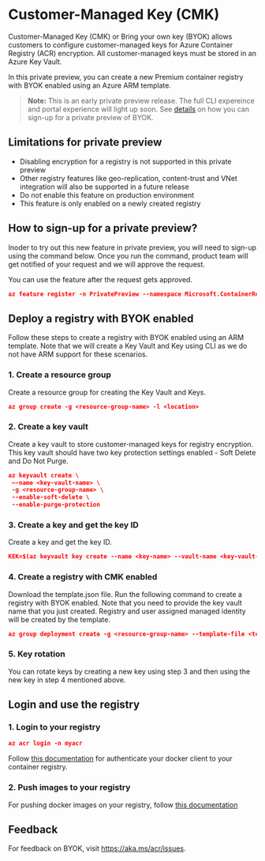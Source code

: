 # Customer-Managed Key (CMK)

Customer-Managed Key (CMK) or Bring your own key (BYOK) allows customers to configure customer-managed keys for Azure Container Registry (ACR) encryption. All customer-managed keys must be stored in an Azure Key Vault.

In this private preview, you can create a new Premium container registry with BYOK enabled using an Azure ARM template. 
 
> **Note:** This is an early private preview release. The full CLI expereince and portal experience will light up soon. See [details](#how-to-sign-up-for-a-private-preview) on how you can sign-up for a private preview of BYOK.

## Limitations for private preview

* Disabling encryption for a registry is not supported in this private preview 
* Other registry features like geo-replication, content-trust and VNet integration will also be supported in a future release
* Do not enable this feature on production environment
* This feature is only enabled on a newly created registry

## How to sign-up for a private preview?

Inoder to try out this new feature in private preview, you will need to sign-up using the command below. Once you run the command, product team will get notified of your request and we will approve the request.

You can use the feature after the request gets approved.

```json
az feature register -n PrivatePreview --namespace Microsoft.ContainerRegistry --subscription <subscriptionId>
```

## Deploy a registry with BYOK enabled

Follow these steps to create a registry with BYOK enabled using an ARM template. Note that we will create a Key Vault and Key using CLI as we do not have ARM support for these scenarios.

### 1. Create a resource group

Create a resource group for creating the Key Vault and Keys.

```json
az group create -g <resource-group-name> -l <location> 
```

### 2. Create a key vault

Create a key vault to store customer-managed keys for registry encryption. This key vault should have two key protection settings enabled - Soft Delete and Do Not Purge. 

```json
az keyvault create \
 –-name <key-vault-name> \
 -g <resource-group-name> \
 --enable-soft-delete \
 --enable-purge-protection
```

### 3. Create a key and get the key ID
	 
 Create a key and get the key ID.
 
 ```json
 KEK=$(az keyvault key create --name <key-name> --vault-name <key-vault-name> --query key.kid -o tsv)
 ```
 
 ### 4. Create a registry with CMK enabled

Download the template.json file. Run the following command to create a registry with BYOK enabled. Note that you need to provide the key vault name that you just created. Registry and user assigned managed identity will be created by the template.
  
```json
az group deployment create -g <resource-group-name> --template-file <template.json> --parameters vault_name=<key-vault-name> registry_name=<registry-name> identity_name=<managed-identity> kek_id=$KEK
```

### 5. Key rotation

You can rotate keys by creating a new key using step 3 and then using the new key in step 4 mentioned above.


## Login and use the registry

### 1. Login to your registry

```json
az acr login -n myacr
```
Follow [this documentation](https://docs.microsoft.com/en-us/azure/container-registry/container-registry-authentication) for authenticate your docker client to your container registry.

### 2. Push images to your registry

For pushing docker images on your registry, follow [this documentation](https://docs.microsoft.com/en-us/azure/container-registry/container-registry-get-started-docker-cli)

## Feedback

For feedback on BYOK, visit https://aka.ms/acr/issues.

